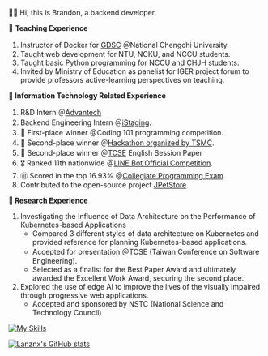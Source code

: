 👋🏾 Hi, this is Brandon, a backend developer.

🏫 **Teaching Experience**

1. Instructor of Docker for [GDSC](https://www.facebook.com/gdsc.nccu) ＠National Chengchi University.
2. Taught web development for NTU, NCKU, and NCCU students.
3. Taught basic Python programming for NCCU and CHJH students.
4. Invited by Ministry of Education as panelist for IGER project forum to provide professors active-learning perspectives on  teaching.

**🔬 Information Technology Related Experience**

1. R&D Intern ＠[Advantech](https://www.advantech.com/en)
2. Backend Engineering Intern ＠[iStaging](https://www.istaging.com/zh-tw/).
3. 🥇 First-place winner ＠Coding 101 programming competition. 
4. 🥈 Second-place winner ＠[Hackathon organized by TSMC](https://www.tsmc.com/static/english/careers/2023Careerhack/index.html).
5. 🥈 Second-place winner ＠[TCSE](https://tcse2023.seat.org.tw/home) English Session Paper
6. 🎖️ Ranked 11th nationwide ＠[LINE Bot Official Competition](https://contest.bhuntr.com/tw/d1nnsijjhbwkvws64f/winner/).
7. 🉑 Scored in the top 16.93% ＠[Collegiate Programming Exam](https://cpe.cse.nsysu.edu.tw/).
8. Contributed to the open-source project [JPetStore](https://github.com/mybatis/jpetstore-6).

**📜 Research Experience**

1. Investigating the Influence of Data Architecture on the Performance of Kubernetes-based Applications
    - Compared 3 different styles of data architecture on Kubernetes and provided reference for planning Kubernetes-based applications.
    - Accepted for presentation ＠TCSE (Taiwan Conference on Software Engineering).
    - Selected as a finalist for the Best Paper Award and ultimately awarded the Excellent Work Award, securing the second place.
2. Explored the use of edge AI to improve the lives of the visually impaired through progressive web applications.
    - Accepted and sponsored by NSTC (National Science and Technology Council)


[![My Skills](https://skillicons.dev/icons?i=aws,gcp,docker,k8s,nginx,firebase,mongodb,mysql,nest,express,nodejs,python)](https://skillicons.dev)

[![Lanznx's GitHub stats](https://github-readme-stats.vercel.app/api?username=Lanznx)](https://github.com/anuraghazra/github-readme-stats)
